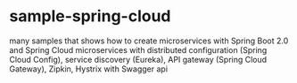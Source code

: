 # sample-spring-cloud
many samples that shows how to create microservices with Spring Boot 2.0 and Spring Cloud microservices with distributed configuration (Spring Cloud Config), service discovery (Eureka), API gateway (Spring Cloud Gateway), Zipkin, Hystrix with Swagger api
